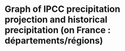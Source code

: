 # Graph of IPCC precipitation projection and historical precipitation (on France : départements/régions)
## 

